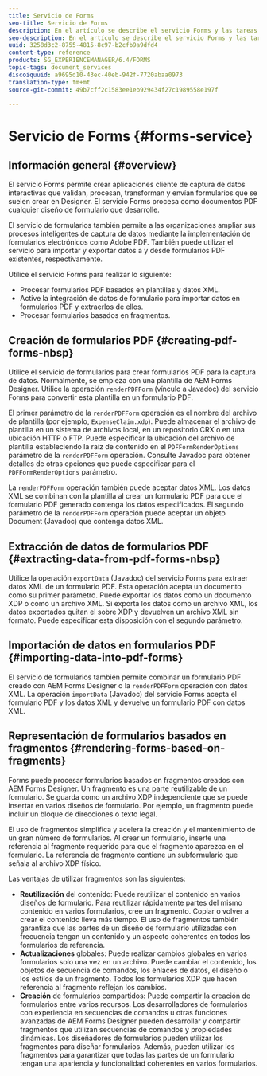 ```yaml
---
title: Servicio de Forms
seo-title: Servicio de Forms
description: En el artículo se describe el servicio Forms y las tareas relacionadas con el formulario que se pueden realizar mediante el servicio Forms.
seo-description: En el artículo se describe el servicio Forms y las tareas relacionadas con el formulario que se pueden realizar mediante el servicio Forms.
uuid: 3258d3c2-8755-4815-8c97-b2cfb9a9dfd4
content-type: reference
products: SG_EXPERIENCEMANAGER/6.4/FORMS
topic-tags: document_services
discoiquuid: a9695d10-43ec-40eb-942f-7720abaa0973
translation-type: tm+mt
source-git-commit: 49b7cff2c1583ee1eb929434f27c1989558e197f

---
```



# Servicio de Forms {#forms-service}

## Información general {#overview}

El servicio Forms permite crear aplicaciones cliente de captura de datos interactivas que validan, procesan, transforman y envían formularios que se suelen crear en Designer. El servicio Forms procesa como documentos PDF cualquier diseño de formulario que desarrolle.

El servicio de formularios también permite a las organizaciones ampliar sus procesos inteligentes de captura de datos mediante la implementación de formularios electrónicos como Adobe PDF. También puede utilizar el servicio para importar y exportar datos a y desde formularios PDF existentes, respectivamente.

Utilice el servicio Forms para realizar lo siguiente:

* Procesar formularios PDF basados en plantillas y datos XML.
* Active la integración de datos de formulario para importar datos en formularios PDF y extraerlos de ellos.
* Procesar formularios basados en fragmentos.

## Creación de formularios PDF {#creating-pdf-forms-nbsp}

Utilice el servicio de formularios para crear formularios PDF para la captura de datos. Normalmente, se empieza con una plantilla de AEM Forms Designer. Utilice la operación `renderPDFForm` (vínculo a Javadoc) del servicio Forms para convertir esta plantilla en un formulario PDF.

El primer parámetro de la `renderPDFForm` operación es el nombre del archivo de plantilla (por ejemplo, `ExpenseClaim.xdp`). Puede almacenar el archivo de plantilla en un sistema de archivos local, en un repositorio CRX o en una ubicación HTTP o FTP. Puede especificar la ubicación del archivo de plantilla estableciendo la raíz de contenido en el `PDFFormRenderOptions` parámetro de la `renderPDFForm` operación. Consulte Javadoc para obtener detalles de otras opciones que puede especificar para el `PDFFormRenderOptions` parámetro.

La `renderPDFForm` operación también puede aceptar datos XML. Los datos XML se combinan con la plantilla al crear un formulario PDF para que el formulario PDF generado contenga los datos especificados. El segundo parámetro de la `renderPDFForm` operación puede aceptar un objeto Document (Javadoc) que contenga datos XML.

## Extracción de datos de formularios PDF {#extracting-data-from-pdf-forms-nbsp}

Utilice la operación `exportData` (Javadoc) del servicio Forms para extraer datos XML de un formulario PDF. Esta operación acepta un documento como su primer parámetro. Puede exportar los datos como un documento XDP o como un archivo XML. Si exporta los datos como un archivo XML, los datos exportados quitan el sobre XDP y devuelven un archivo XML sin formato. Puede especificar esta disposición con el segundo parámetro.

## Importación de datos en formularios PDF {#importing-data-into-pdf-forms}

El servicio de formularios también permite combinar un formulario PDF creado con AEM Forms Designer o la `renderPDFForm` operación con datos XML. La operación `importData` (Javadoc) del servicio Forms acepta el formulario PDF y los datos XML y devuelve un formulario PDF con datos XML.

## Representación de formularios basados en fragmentos {#rendering-forms-based-on-fragments}

Forms puede procesar formularios basados en fragmentos creados con AEM Forms Designer. Un fragmento es una parte reutilizable de un formulario. Se guarda como un archivo XDP independiente que se puede insertar en varios diseños de formulario. Por ejemplo, un fragmento puede incluir un bloque de direcciones o texto legal.

El uso de fragmentos simplifica y acelera la creación y el mantenimiento de un gran número de formularios. Al crear un formulario, inserte una referencia al fragmento requerido para que el fragmento aparezca en el formulario. La referencia de fragmento contiene un subformulario que señala al archivo XDP físico.

Las ventajas de utilizar fragmentos son las siguientes:

* **Reutilización** del contenido: Puede reutilizar el contenido en varios diseños de formulario. Para reutilizar rápidamente partes del mismo contenido en varios formularios, cree un fragmento. Copiar o volver a crear el contenido lleva más tiempo. El uso de fragmentos también garantiza que las partes de un diseño de formulario utilizadas con frecuencia tengan un contenido y un aspecto coherentes en todos los formularios de referencia.
* **Actualizaciones** globales: Puede realizar cambios globales en varios formularios solo una vez en un archivo. Puede cambiar el contenido, los objetos de secuencia de comandos, los enlaces de datos, el diseño o los estilos de un fragmento. Todos los formularios XDP que hacen referencia al fragmento reflejan los cambios.
* **Creación** de formularios compartidos: Puede compartir la creación de formularios entre varios recursos. Los desarrolladores de formularios con experiencia en secuencias de comandos u otras funciones avanzadas de AEM Forms Designer pueden desarrollar y compartir fragmentos que utilizan secuencias de comandos y propiedades dinámicas. Los diseñadores de formularios pueden utilizar los fragmentos para diseñar formularios. Además, pueden utilizar los fragmentos para garantizar que todas las partes de un formulario tengan una apariencia y funcionalidad coherentes en varios formularios.

